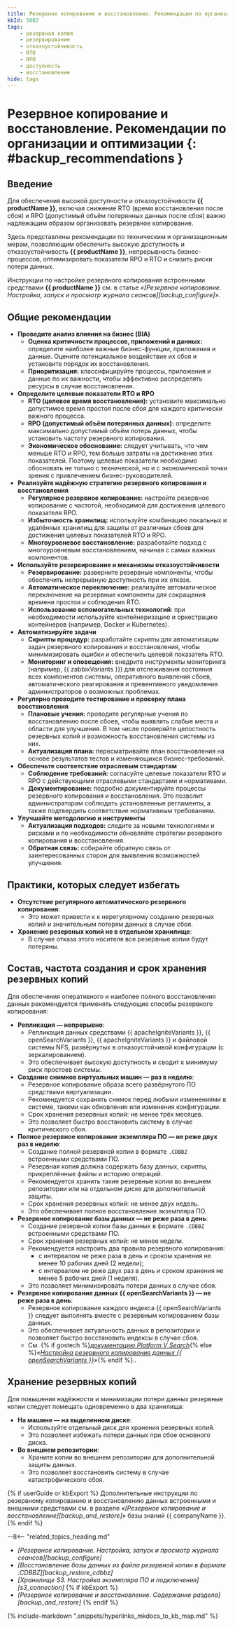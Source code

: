 ```yaml
---
title: Резервное копирование и восстановление. Рекомендации по организации и оптимизации
kbId: 5082
tags:
    - резервная копия
    - резервирование
    - отказоустойчивость
    - RTO
    - RPO
    - доступность
    - восстановление
hide: tags
---
```


# Резервное копирование и восстановление. Рекомендации по организации и оптимизации {: #backup_recommendations }

## Введение

Для обеспечения высокой доступности и отказоустойчивости **{{ productName }}**, включая снижение RTO (время восстановления после сбоя) и RPO (допустимый объём потерянных данных после сбоя) важно надлежащим образом организовать резервное копирование.

Здесь представлены рекомендации по техническим и организационным мерам, позволяющим обеспечить высокую доступность и отказоустойчивость **{{ productName }}**, непрерывность бизнес-процессов, оптимизировать показатели RPO и RTO и снизить риски потери данных.

Инструкции по настройке резервного копирования встроенными средствами **{{ productName }}** см. в статье _«[Резервное копирование. Настройка, запуск и просмотр журнала сеансов][backup_configure]»_.

## Общие рекомендации

- **Проведите анализ влияния на бизнес (BIA)**
    - **Оценка критичности процессов, приложений и данных:** определите наиболее важные бизнес-функции, приложения и данные. Оцените потенциальное воздействие их сбоя и установите порядок их восстановления.
    - **Приоритизация:** классифицируйте процессы, приложения и данные по их важности, чтобы эффективно распределять ресурсы в случае восстановления.
- **Определите целевые показатели RTO и RPO**
    - **RTO (целевое время восстановления):** установите максимально допустимое время простоя после сбоя для каждого критически важного процесса.
    - **RPO (допустимый объём потерянных данных):** определите максимально допустимый объём потерь данных, чтобы установить частоту резервного копирования.
    - **Экономическое обоснование:** следует учитывать, что чем меньше RTO и RPO, тем больше затраты на достижение этих показателей. Поэтому целевые показатели необходимо обосновать не только с технической, но и с экономической точки зрения с привлечением бизнес-руководителей.
- **Реализуйте надёжную стратегию резервного копирования и восстановления**
    - **Регулярное резервное копирование:** настройте резервное копирование с частотой, необходимой для достижения целевого показателя RPO.
    - **Избыточность хранилищ:** используйте комбинацию локальных и удалённых хранилищ для защиты от различных сбоев для достижения целевых показателей RTO и RPO.
    - **Многоуровневое восстановление:** разработайте подход с многоуровневым восстановлением, начиная с самых важных компонентов.
- **Используйте резервирование и механизмы отказоустойчивости**
    - **Резервирование:** разверните резервные компоненты, чтобы обеспечить непрерывную доступность при их отказе.
    - **Автоматическое переключение:** реализуйте автоматическое переключение на резервные компоненты для сокращения времени простоя и соблюдения RTO.
    - **Использование вспомогательных технологий**: при необходимости используйте контейнеризацию и оркестрацию контейнеров (например, Docker и Kubernetes).
- **Автоматизируйте задачи**
    - **Скрипты процедур:** разработайте скрипты для автоматизации задач резервного копирования и восстановления, чтобы минимизировать ошибки и обеспечить целевой показатель RTO.
    - **Мониторинг и оповещения:** внедрите инструменты мониторинга (например, {{ zabbixVariants }}) для отслеживания состояния всех компонентов системы, оперативного выявления сбоев, автоматического реагирования и превентивного уведомления администраторов о возможных проблемах.
- **Регулярно проводите тестирование и проверку плана восстановления**
    - **Плановые учения:** проводите регулярные учения по восстановлению после сбоев, чтобы выявлять слабые места и области для улучшения. В том числе проверяйте целостность резервных копий и возможность восстановления системы из них.
    - **Актуализация плана:** пересматривайте план восстановления на основе результатов тестов и изменяющихся бизнес-требований.
- **Обеспечьте соответствие отраслевым стандартам**
    - **Соблюдение требований:** согласуйте целевые показатели RTO и RPO с действующими отраслевыми стандартами и нормативами.
    - **Документирование:** подробно документируйте процессы резервного копирования и восстановления. Это позволит администраторам соблюдать установленные регламенты, а также подтвердить соответствие нормативным требованиям.
- **Улучшайте методологию и инструменты**
    - **Актуализация подходов:** следите за новыми технологиями и рисками и по необходимости обновляйте стратегии резервного копирования и восстановления.
    - **Обратная связь:** собирайте обратную связь от заинтересованных сторон для выявления возможностей улучшения.

## Практики, которых следует избегать

- **Отсутствие регулярного автоматического резервного копирования**:
    - Это может привести к к нерегулярному созданию резервных копий и значительным потерям данных в случае сбоя.
- **Хранение резервных копий не в отдельном хранилище**:
    - В случае отказа этого носителя все резервные копии будут потеряны.

## Состав, частота создания и срок хранения резервных копий

Для обеспечения оперативного и наиболее полного восстановления данных рекомендуется применять следующие способы резервного копирования:

- **Репликация — непрерывно**:
    - Репликация данных средствами {{ apacheIgniteVariants }}, {{ openSearchVariants }}, {{ apacheIgniteVariants }} и файловой системы NFS, развёрнутых в отказоустойчивой конфигурации (с зеркалированием).
    - Это обеспечивает высокую доступность и сводит к минимуму риск простоев системы.
- **Создание снимков виртуальных машин — раз в неделю**:
    - Резервное копирование образа всего развёрнутого ПО средствами виртуализации.
    - Рекомендуется сохранять снимок перед любыми изменениями в системе, такими как обновления или изменения конфигурации.
    - Срок хранения резервных копий: не менее трёх месяцев.
    - Это позволяет быстро восстановить систему в случае критического сбоя.
- **Полное резервное копирование экземпляра ПО — не реже двух раз в неделю**:
    - Создание полной резервной копии в формате `.CDBBZ` встроенными средствами ПО.
    - Резервная копия должна содержать базу данных, скрипты, прикреплённые файлы и историю операций.
    - Рекомендуется хранить такие резервные копии во внешнем репозитории или на отдельном диске для дополнительной защиты.
    - Срок хранения резервных копий: не менее двух недель.
    - Это обеспечивает полное восстановление экземпляра ПО.
- **Резервное копирование базы данных — не реже раза в день**:
    - Создание резервной копии базы данных в формате `.CDBBZ` встроенными средствами ПО.
    - Срок хранения резервных копий: не менее недели.
    - Рекомендуется настроить два правила резервного копирования:
        - с интервалом не реже раза в день и сроком хранения не менее 10 рабочих дней (2 недели);
        - с интервалом не реже двух раз в день и сроком хранения не менее 5 рабочих дней (1 неделя).
    - Это позволяет минимизировать потери данных в случае сбоя.
- **Резервное копирование данных {{ openSearchVariants }} — не реже раза в день**:
    - Резервное копирование каждого индекса {{ openSearchVariants }} следует выполнять вместе с резервным копированием базы данных.
    - Это обеспечивает актуальность данных в репозитории и позволяет быстро восстановить индексы в случае сбоя.
    - См. {% if gostech %}_[документацию Platform V Search](https://client.sbertech.ru/docs/public/SRH/1.6.0/index.html)_{% else %}_«[Настройка резервного копирования данных {{ openSearchVariants }}](#backup_configure_elasticsearch)»_{% endif %}..

## Хранение резервных копий

Для повышения надёжности и минимизации потери данных резервные копии следует помещать одновременно в два хранилища:

- **На машине — на выделенном диске**:
    - Используйте отдельный диск для хранения резервных копий.
    - Это позволяет избежать потери данных при сбое основного диска.
- **Во внешнем репозитории**:
    - Храните копии во внешнем репозитории для дополнительной защиты данных.
    - Это позволяет восстановить систему в случае катастрофического сбоя.

{% if userGuide or kbExport %}
Дополнительные инструкции по резервному копированию и восстановлению данных встроенными и внешними средствами см. в разделе _«[Резервное копирование и восстановление][backup_and_restore]»_ базы знаний {{ companyName }}.
{% endif %}

<div class="relatedTopics" markdown="block">

--8<-- "related_topics_heading.md"

- _[Резервное копирование. Настройка, запуск и просмотр журнала сеансов][backup_configure]_
- _[Восстановление базы данных из файла резервной копии в формате .CDBBZ][backup_restore_cdbbz]_
- _[Хранилище S3. Настройка экземпляра ПО и подключения][s3_connection]_
{% if kbExport %}
- _[Резервное копирование и восстановление. Содержание раздела][backup_and_restore]_
{% endif %}

</div>

{%
include-markdown ".snippets/hyperlinks_mkdocs_to_kb_map.md"
%}
